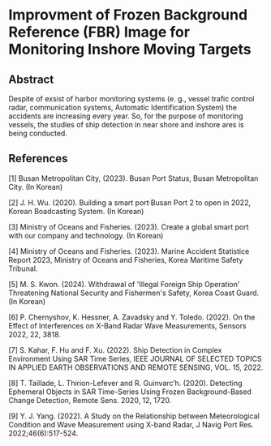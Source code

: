 # Improvment of Frozen Background Reference (FBR) Image for Monitoring Inshore Moving Targets
## Abstract

 Despite of exsist of harbor monitoring systems (e. g., vessel trafic control radar, communication systems, Automatic Identification System) the accidents are increasing every year. So, for the purpose of monitoring vessels, the studies of ship detection in near shore and inshore ares is being conducted. 

## References

[1] Busan Metropolitan City, (2023). Busan Port Status, Busan Metropolitan City. (In Korean) 

[2] J. H. Wu. (2020). Building a smart port·Busan Port 2 to open in 2022, Korean Boadcasting System. (In Korean)

[3] Ministry of Oceans and Fisheries. (2023). Create a global smart port with our company and technology. (In Korean)

[4] Ministry of Oceans and Fisheries. (2023). Marine Accident Statistice Report 2023, Ministry of Oceans and Fisheries, Korea Maritime Safety Tribunal.

[5] M. S. Kwon. (2024). Withdrawal of 'Illegal Foreign Ship Operation' Threatening National Security and Fishermen's Safety, Korea Coast Guard. (In Korean)

[6] P. Chernyshov, K. Hessner, A. Zavadsky and Y. Toledo. (2022). On the Effect of Interferences on X-Band Radar Wave Measurements, Sensors 2022, 22, 3818.

[7] S. Kahar, F. Hu and F. Xu. (2022). Ship Detection in Complex Environment Using SAR Time Series, IEEE JOURNAL OF SELECTED TOPICS IN APPLIED EARTH OBSERVATIONS AND REMOTE SENSING, VOL. 15, 2022.

[8] T. Taillade, L. Thirion-Lefever and R. Guinvarc’h. (2020). Detecting Ephemeral Objects in SAR Time-Series Using Frozen Background-Based Change Detection, Remote Sens. 2020, 12, 1720.

[9] Y. J. Yang. (2022). A Study on the Relationship between Meteorological Condition and Wave Measurement using X-band Radar, J Navig Port Res. 2022;46(6):517-524. 
